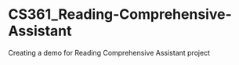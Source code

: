 # CS361_Reading-Comprehensive-Assistant
Creating a demo for Reading Comprehensive Assistant project
